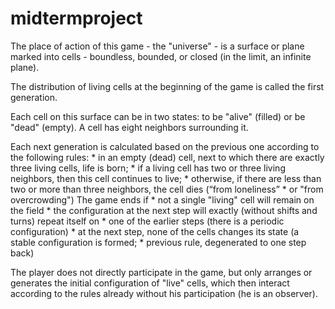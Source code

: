 # midtermproject
The place of action of this game - the "universe" - is a surface or plane marked into cells - boundless,
bounded, or closed (in the limit, an infinite plane).

The distribution of living cells at the beginning of the game is called the first generation.

Each cell on this surface can be in two states: to be "alive" (filled)
or be "dead" (empty). A cell has eight neighbors surrounding it.

Each next generation is calculated based on the previous one according to the following rules:
    * in an empty (dead) cell, next to which there are exactly three living cells, life is born;
    * if a living cell has two or three living neighbors, then this cell continues to live;
    * otherwise, if there are less than two or more than three neighbors, the cell dies (“from loneliness”
    * or "from overcrowding")
The game ends if
    * not a single "living" cell will remain on the field
    * the configuration at the next step will exactly (without shifts and turns) repeat itself on
    * one of the earlier steps (there is a periodic configuration)
    * at the next step, none of the cells changes its state (a stable configuration is formed;
    * previous rule, degenerated to one step back)

The player does not directly participate in the game, but only arranges or generates the initial configuration of "live" cells,
which then interact according to the rules already without his participation (he is an observer).

